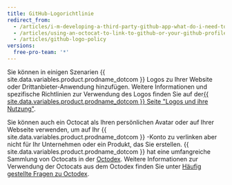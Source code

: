 ```yaml
---
title: GitHub-Logorichtlinie
redirect_from:
  - /articles/i-m-developing-a-third-party-github-app-what-do-i-need-to-know/
  - /articles/using-an-octocat-to-link-to-github-or-your-github-profile/
  - /articles/github-logo-policy
versions:
  free-pro-team: '*'
---
```


Sie können in einigen Szenarien {{ site.data.variables.product.prodname_dotcom }} Logos zu Ihrer Website oder Drittanbieter-Anwendung hinzufügen. Weitere Informationen und spezifische Richtlinien zur Verwendung des Logos finden Sie auf der[{{ site.data.variables.product.prodname_dotcom }} Seite "Logos und ihre Nutzung"](https://github.com/logos).

Sie können auch ein Octocat als Ihren persönlichen Avatar oder auf Ihrer Webseite verwenden, um auf Ihr {{ site.data.variables.product.prodname_dotcom }} -Konto zu verlinken aber nicht für Ihr Unternehmen oder ein Produkt, das Sie erstellen. {{ site.data.variables.product.prodname_dotcom }} hat eine umfangreiche Sammlung von Octocats in der [Octodex](https://octodex.github.com/). Weitere Informationen zur Verwendung der Octocats aus dem Octodex finden Sie unter [Häufig gestellte Fragen zu Octodex](https://octodex.github.com/faq/).
